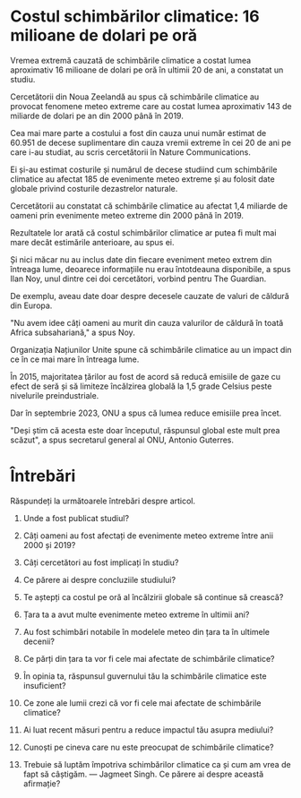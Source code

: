 # Costul schimbărilor climatice: 16 milioane de dolari pe oră

<span class="hover-text" data-hover="Extreme weather caused by climate change has cost the world about $16 million per hour over the past 20 years, a study has found.">
Vremea extremă cauzată de schimbările climatice a costat lumea aproximativ 16 milioane de dolari pe oră în ultimii 20 de ani, a constatat un studiu.
</span>

Cercetătorii din Noua Zeelandă au spus că schimbările climatice au provocat fenomene meteo extreme care au costat lumea aproximativ 143 de miliarde de dolari pe an din 2000 până în 2019.

Cea mai mare parte a costului a fost din cauza unui număr estimat de 60.951 de decese suplimentare din cauza vremii extreme în cei 20 de ani pe care i-au studiat, au scris cercetătorii în Nature Communications.

Ei și-au estimat costurile și numărul de decese studiind cum schimbările climatice au afectat 185 de evenimente meteo extreme și au folosit date globale privind costurile dezastrelor naturale.

Cercetătorii au constatat că schimbările climatice au afectat 1,4 miliarde de oameni prin evenimente meteo extreme din 2000 până în 2019.

Rezultatele lor arată că costul schimbărilor climatice ar putea fi mult mai mare decât estimările anterioare, au spus ei.

Și nici măcar nu au inclus date din fiecare eveniment meteo extrem din întreaga lume, deoarece informațiile nu erau întotdeauna disponibile, a spus Ilan Noy, unul dintre cei doi cercetători, vorbind pentru The Guardian.

De exemplu, aveau date doar despre decesele cauzate de valuri de căldură din Europa.

"Nu avem idee câți oameni au murit din cauza valurilor de căldură în toată Africa subsahariană," a spus Noy.

Organizația Națiunilor Unite spune că schimbările climatice au un impact din ce în ce mai mare în întreaga lume.

În 2015, majoritatea țărilor au fost de acord să reducă emisiile de gaze cu efect de seră și să limiteze încălzirea globală la 1,5 grade Celsius peste nivelurile preindustriale.

Dar în septembrie 2023, ONU a spus că lumea reduce emisiile prea încet.

"Deși știm că acesta este doar începutul, răspunsul global este mult prea scăzut", a spus secretarul general al ONU, Antonio Guterres.


# Întrebări
Răspundeți la următoarele întrebări despre articol.

1. Unde a fost publicat studiul?
2. Câți oameni au fost afectați de evenimente meteo extreme între anii 2000 și 2019?
3. Câți cercetători au fost implicați în studiu?
4. Ce părere ai despre concluziile studiului?
5. Te aștepți ca costul pe oră al încălzirii globale să continue să crească?
6. Țara ta a avut multe evenimente meteo extreme în ultimii ani?
7. Au fost schimbări notabile în modelele meteo din țara ta în ultimele decenii?
8. Ce părți din țara ta vor fi cele mai afectate de schimbările climatice?

9. În opinia ta, răspunsul guvernului tău la schimbările climatice este insuficient?
10. Ce zone ale lumii crezi că vor fi cele mai afectate de schimbările climatice?
11. Ai luat recent măsuri pentru a reduce impactul tău asupra mediului?
12. Cunoști pe cineva care nu este preocupat de schimbările climatice?
13. Trebuie să luptăm împotriva schimbărilor climatice ca și cum am vrea de fapt să câștigăm. — Jagmeet Singh. Ce părere ai despre această afirmație?